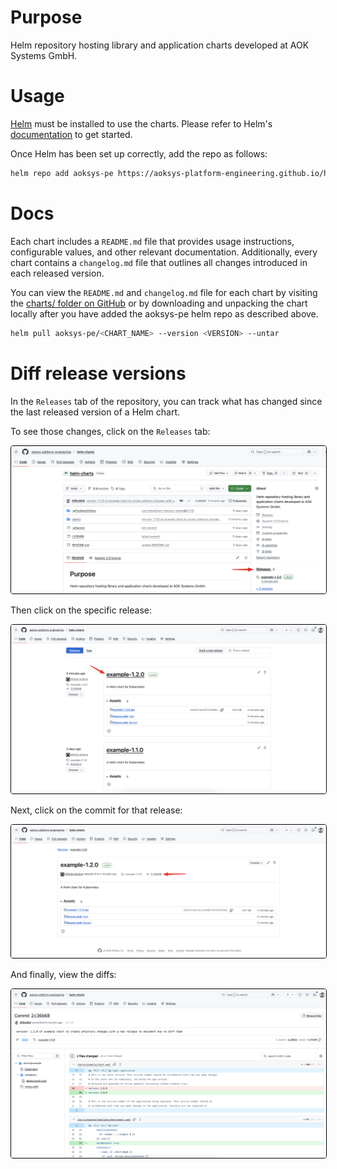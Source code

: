 # Purpose
Helm repository hosting library and application charts developed at AOK Systems GmbH.

# Usage
[Helm](https://helm.sh) must be installed to use the charts.  Please refer to
Helm's [documentation](https://helm.sh/docs) to get started.

Once Helm has been set up correctly, add the repo as follows:

```bash
helm repo add aoksys-pe https://aoksys-platform-engineering.github.io/helm-charts
```

# Docs
Each chart includes a ``README.md`` file that provides usage instructions, configurable values, and other relevant documentation.
Additionally, every chart contains a ``changelog.md`` file that outlines all changes introduced in each released version.

You can view the ``README.md`` and ``changelog.md`` file for each chart by visiting the [charts/ folder on GitHub](https://github.com/aoksys-platform-engineering/helm-charts/tree/main/charts)
or by downloading and unpacking the chart locally after you have added the aoksys-pe helm repo as described above.

```bash
helm pull aoksys-pe/<CHART_NAME> --version <VERSION> --untar
```

# Diff release versions
In the ``Releases`` tab of the repository, you can track what has changed since the last released version of a Helm chart.

To see those changes, click on the ``Releases`` tab:

<img src="images/diff-releases-1.jpg" alt="" style="border: 1px solid black; border-radius: 4px;">

Then click on the specific release:

<img src="images/diff-releases-2.jpg" alt="" style="border: 1px solid black; border-radius: 4px;">

Next, click on the commit for that release:

<img src="images/diff-releases-3.jpg" alt="" style="border: 1px solid black; border-radius: 4px;">

And finally, view the diffs:

<img src="images/diff-releases-4.jpg" alt="" style="border: 1px solid black; border-radius: 4px;">

